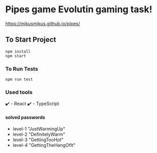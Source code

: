 # Pipes game Evolutin gaming task!
https://mikusmikus.github.io/pipes/


## To Start Project
```
npm install
npm start
```

### To Run Tests
```
npm run test
```

### Used tools
✔️ - React
✔️ - TypeScript

#### solved  passwords
  - level-1 "JustWarmingUp" 
  - level-2 "DefinitelyWarm"
  - level-3 "GettingTooHot"
  - level-4 "GettingTheHangOfIt"
